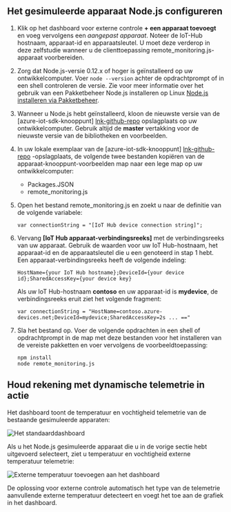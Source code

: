 ## <a name="configure-the-nodejs-simulated-device"></a>Het gesimuleerde apparaat Node.js configureren
1. Klik op het dashboard voor externe controle **+ een apparaat toevoegt** en voeg vervolgens een *aangepast apparaat*. Noteer de IoT-Hub hostnaam, apparaat-id en apparaatsleutel. U moet deze verderop in deze zelfstudie wanneer u de clienttoepassing remote_monitoring.js-apparaat voorbereiden.
2. Zorg dat Node.js-versie 0.12.x of hoger is geïnstalleerd op uw ontwikkelcomputer. Voer `node --version` achter de opdrachtprompt of in een shell controleren de versie. Zie voor meer informatie over het gebruik van een Pakketbeheer Node.js installeren op Linux [Node.js installeren via Pakketbeheer][node-linux].
3. Wanneer u Node.js hebt geïnstalleerd, kloon de nieuwste versie van de [azure-iot-sdk-knooppunt] [ lnk-github-repo] opslagplaats op uw ontwikkelcomputer. Gebruik altijd de **master** vertakking voor de nieuwste versie van de bibliotheken en voorbeelden.
4. In uw lokale exemplaar van de [azure-iot-sdk-knooppunt] [ lnk-github-repo] -opslagplaats, de volgende twee bestanden kopiëren van de apparaat-knooppunt-voorbeelden map naar een lege map op uw ontwikkelcomputer:
   
   * Packages.JSON
   * remote_monitoring.js
5. Open het bestand remote_monitoring.js en zoekt u naar de definitie van de volgende variabele:
   
    ```
    var connectionString = "[IoT Hub device connection string]";
    ```
6. Vervang **[IoT Hub apparaat-verbindingsreeks]** met de verbindingsreeks van uw apparaat. Gebruik de waarden voor uw IoT Hub-hostnaam, het apparaat-id en de apparaatsleutel die u een genoteerd in stap 1 hebt. Een apparaat-verbindingsreeks heeft de volgende indeling:
   
    ```
    HostName={your IoT Hub hostname};DeviceId={your device id};SharedAccessKey={your device key}
    ```
   
    Als uw IoT Hub-hostnaam **contoso** en uw apparaat-id is **mydevice**, de verbindingsreeks eruit ziet het volgende fragment:
   
    ```
    var connectionString = "HostName=contoso.azure-devices.net;DeviceId=mydevice;SharedAccessKey=2s ... =="
    ```
7. Sla het bestand op. Voer de volgende opdrachten in een shell of opdrachtprompt in de map met deze bestanden voor het installeren van de vereiste pakketten en voer vervolgens de voorbeeldtoepassing:
   
    ```
    npm install
    node remote_monitoring.js
    ```

## <a name="observe-dynamic-telemetry-in-action"></a>Houd rekening met dynamische telemetrie in actie
Het dashboard toont de temperatuur en vochtigheid telemetrie van de bestaande gesimuleerde apparaten:

![Het standaarddashboard][image1]

Als u het Node.js gesimuleerde apparaat die u in de vorige sectie hebt uitgevoerd selecteert, ziet u temperatuur en vochtigheid externe temperatuur telemetrie:

![Externe temperatuur toevoegen aan het dashboard][image2]

De oplossing voor externe controle automatisch het type van de telemetrie aanvullende externe temperatuur detecteert en voegt het toe aan de grafiek in het dashboard.

[node-linux]: https://github.com/nodejs/node-v0.x-archive/wiki/Installing-Node.js-via-package-manager
[lnk-github-repo]: https://github.com/Azure/azure-iot-sdk-node
[image1]: media/iot-suite-send-external-temperature/image1.png
[image2]: media/iot-suite-send-external-temperature/image2.png